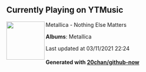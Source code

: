 ## Currently Playing on YTMusic

[<img align="left" width="100" src="https://lh3.googleusercontent.com/P6UQgFQD0MduEsjvh0D1CahKTqebTtObTBUkYp_7F9QcDbtgqFsqkHQwTOtJX6XQv5vL8fxEiBgpjj0K_Q">](https://music.youtube.com/watch?v=kaOOfci2YC8)

Metallica - Nothing Else Matters

**Albums**: Metallica

Last updated at 03/11/2021 22:24

#### Generated with [20chan/github-now](https://github.com/20chan/github-now)


<!--
**20chan/20chan** is a ✨ _special_ ✨ repository because its `README.md` (this file) appears on your GitHub profile.

Here are some ideas to get you started:

- 🔭 I’m currently working on ...
- 🌱 I’m currently learning ...
- 👯 I’m looking to collaborate on ...
- 🤔 I’m looking for help with ...
- 💬 Ask me about ...
- 📫 How to reach me: ...
- 😄 Pronouns: ...
- ⚡ Fun fact: ...
-->
